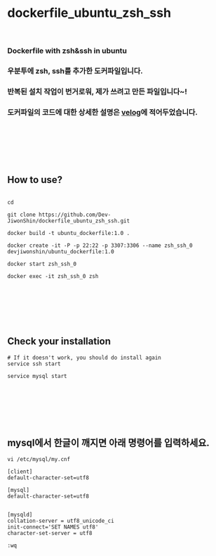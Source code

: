 # dockerfile_ubuntu_zsh_ssh
<br>

### Dockerfile with zsh&ssh in ubuntu
### 우분투에 zsh, ssh를 추가한 도커파일입니다.
### 반복된 설치 작업이 번거로워, 제가 쓰려고 만든 파일입니다~! 
### 도커파일의 코드에 대한 상세한 설명은 [velog](https://velog.io/@dev-jiwonshin/%EB%8F%84%EC%BB%A4%ED%8C%8C%EC%9D%BC-with-sshzsh-in-%EC%9A%B0%EB%B6%84%ED%88%AC)에 적어두었습니다. 

<br>
<br>
<br>
<br>
<br>

## How to use?


```

cd 

git clone https://github.com/Dev-JiwonShin/dockerfile_ubuntu_zsh_ssh.git

docker build -t ubuntu_dockerfile:1.0 .

docker create -it -P -p 22:22 -p 3307:3306 --name zsh_ssh_0 devjiwonshin/ubuntu_dockerfile:1.0

docker start zsh_ssh_0

docker exec -it zsh_ssh_0 zsh
```


<br>
<br>
<br>
<br>
<br>

## Check your installation
```
# If it doesn't work, you should do install again
service ssh start

service mysql start
```

<br>
<br>
<br>
<br>
<br>


## mysql에서 한글이 깨지면 아래 명령어를 입력하세요.
```
vi /etc/mysql/my.cnf
```
```
[client]
default-character-set=utf8

[mysql]
default-character-set=utf8


[mysqld]
collation-server = utf8_unicode_ci
init-connect='SET NAMES utf8'
character-set-server = utf8
```
```
:wq
```
